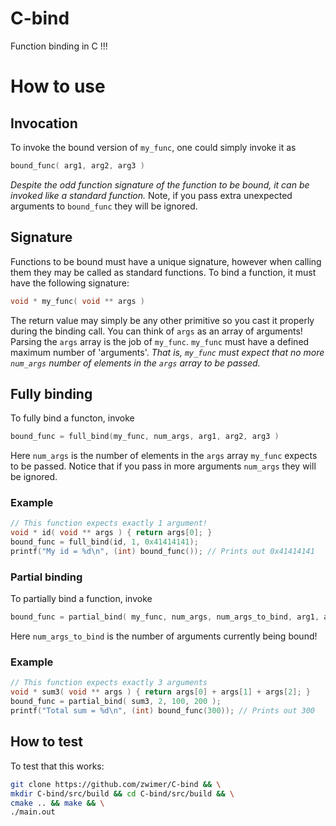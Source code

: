 # C-bind
Function binding in C !!!

# How to use

## Invocation
To invoke the bound version of `my_func`, one could simply invoke it as 
```C
bound_func( arg1, arg2, arg3 )
```
*Despite the odd function signature of the function to be bound, it can be invoked like a standard function.*
Note, if you pass extra unexpected arguments to `bound_func` they will be ignored.

## Signature
Functions to be bound must have a unique signature, however when calling them they may be called as standard functions.
To bind a function, it must have the following signature:
```C
void * my_func( void ** args )
```
The return value may simply be any other primitive so you cast it properly during the binding call.
You can think of `args` as an array of arguments!
Parsing the `args` array is the job of `my_func`. `my_func` must have a defined maximum number of 'arguments'. 
*That is, `my_func` must expect that no more `num_args` number of elements in the `args` array to be passed.*

## Fully binding
To fully bind a functon, invoke
```C
bound_func = full_bind(my_func, num_args, arg1, arg2, arg3 )
```
Here `num_args` is the number of elements in the `args` array `my_func` expects to be passed. Notice that if you pass in more arguments `num_args` they will be ignored.

### Example
```C
// This function expects exactly 1 argument!
void * id( void ** args ) { return args[0]; }
bound_func = full_bind(id, 1, 0x41414141);
printf("My id = %d\n", (int) bound_func());	// Prints out 0x41414141
```

### Partial binding
To partially bind a function, invoke
```C
bound_func = partial_bind( my_func, num_args, num_args_to_bind, arg1, arg2);
```
Here `num_args_to_bind` is the number of arguments currently being bound!

### Example
```C
// This function expects exactly 3 arguments
void * sum3( void ** args ) { return args[0] + args[1] + args[2]; }
bound_func = partial_bind( sum3, 2, 100, 200 );
printf("Total sum = %d\n", (int) bound_func(300)); // Prints out 300
```

## How to test
To test that this works:
```bash
git clone https://github.com/zwimer/C-bind && \
mkdir C-bind/src/build && cd C-bind/src/build && \
cmake .. && make && \
./main.out
```
